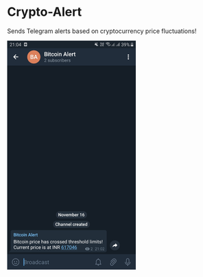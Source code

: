 # Crypto-Alert
Sends Telegram alerts based on cryptocurrency price fluctuations!

<img src="Screenshots/Screenshot_20191116-210440_Telegram.jpg" width="300"/>
